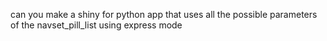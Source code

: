 can you make a shiny for python app that uses all the possible parameters of the navset_pill_list using express mode